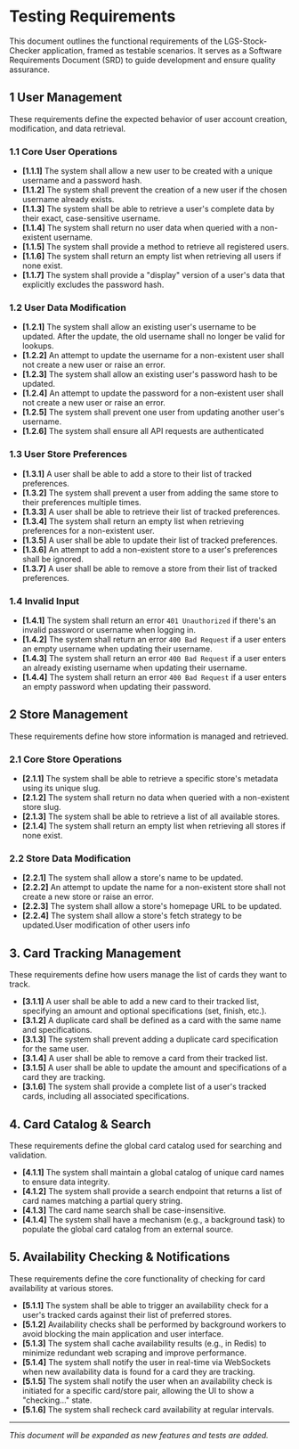# Testing Requirements

This document outlines the functional requirements of the LGS-Stock-Checker application, framed as testable scenarios. It serves as a Software Requirements Document (SRD) to guide development and ensure quality assurance.

## 1 User Management

These requirements define the expected behavior of user account creation, modification, and data retrieval.

### 1.1 Core User Operations

-   **[1.1.1]** The system shall allow a new user to be created with a unique username and a password hash.
-   **[1.1.2]** The system shall prevent the creation of a new user if the chosen username already exists.
-   **[1.1.3]** The system shall be able to retrieve a user's complete data by their exact, case-sensitive username.
-   **[1.1.4]** The system shall return no user data when queried with a non-existent username.
-   **[1.1.5]** The system shall provide a method to retrieve all registered users.
-   **[1.1.6]** The system shall return an empty list when retrieving all users if none exist.
-   **[1.1.7]** The system shall provide a "display" version of a user's data that explicitly excludes the password hash.

### 1.2 User Data Modification

-   **[1.2.1]** The system shall allow an existing user's username to be updated. After the update, the old username shall no longer be valid for lookups.
-   **[1.2.2]** An attempt to update the username for a non-existent user shall not create a new user or raise an error.
-   **[1.2.3]** The system shall allow an existing user's password hash to be updated.
-   **[1.2.4]** An attempt to update the password for a non-existent user shall not create a new user or raise an error.
-   **[1.2.5]** The system shall prevent one user from updating another user's username.
-   **[1.2.6]** The system shall ensure all API requests are authenticated

### 1.3 User Store Preferences

-   **[1.3.1]** A user shall be able to add a store to their list of tracked preferences.
-   **[1.3.2]** The system shall prevent a user from adding the same store to their preferences multiple times.
-   **[1.3.3]** A user shall be able to retrieve their list of tracked preferences.
-   **[1.3.4]** The system shall return an empty list when retrieving preferences for a non-existent user.
-   **[1.3.5]** A user shall be able to update their list of tracked preferences.
-   **[1.3.6]** An attempt to add a non-existent store to a user's preferences shall be ignored.
-   **[1.3.7]** A user shall be able to remove a store from their list of tracked preferences.


### 1.4 Invalid Input
-   **[1.4.1]** The system shall return an error `401 Unauthorized` if there's an invalid password or username when logging in.
-   **[1.4.2]** The system shall return an error `400 Bad Request` if a user enters an empty username when updating their username.
-   **[1.4.3]** The system shall return an error `400 Bad Request` if a user enters an already existing username when updating their username.
-   **[1.4.4]** The system shall return an error `400 Bad Request` if a user enters an empty password when updating their password.

## 2 Store Management

These requirements define how store information is managed and retrieved.

### 2.1 Core Store Operations
-   **[2.1.1]** The system shall be able to retrieve a specific store's metadata using its unique slug.
-   **[2.1.2]** The system shall return no data when queried with a non-existent store slug.
-   **[2.1.3]** The system shall be able to retrieve a list of all available stores.
-   **[2.1.4]** The system shall return an empty list when retrieving all stores if none exist.
    
### 2.2 Store Data Modification
-   **[2.2.1]** The system shall allow a store's name to be updated.
-   **[2.2.2]** An attempt to update the name for a non-existent store shall not create a new store or raise an error.
-   **[2.2.3]** The system shall allow a store's homepage URL to be updated.
-   **[2.2.4]** The system shall allow a store's fetch strategy to be updated.User modification of other users info

## 3. Card Tracking Management

These requirements define how users manage the list of cards they want to track.

-   **[3.1.1]** A user shall be able to add a new card to their tracked list, specifying an amount and optional specifications (set, finish, etc.).
-   **[3.1.2]** A duplicate card shall be defined as a card with the same name and specifications.
-   **[3.1.3]** The system shall prevent adding a duplicate card specification for the same user.
-   **[3.1.4]** A user shall be able to remove a card from their tracked list.
-   **[3.1.5]** A user shall be able to update the amount and specifications of a card they are tracking.
-   **[3.1.6]** The system shall provide a complete list of a user's tracked cards, including all associated specifications.

## 4. Card Catalog & Search

These requirements define the global card catalog used for searching and validation.

-   **[4.1.1]** The system shall maintain a global catalog of unique card names to ensure data integrity.
-   **[4.1.2]** The system shall provide a search endpoint that returns a list of card names matching a partial query string.
-   **[4.1.3]** The card name search shall be case-insensitive.
-   **[4.1.4]** The system shall have a mechanism (e.g., a background task) to populate the global card catalog from an external source.

## 5. Availability Checking & Notifications

These requirements define the core functionality of checking for card availability at various stores.

-   **[5.1.1]** The system shall be able to trigger an availability check for a user's tracked cards against their list of preferred stores.
-   **[5.1.2]** Availability checks shall be performed by background workers to avoid blocking the main application and user interface.
-   **[5.1.3]** The system shall cache availability results (e.g., in Redis) to minimize redundant web scraping and improve performance.
-   **[5.1.4]** The system shall notify the user in real-time via WebSockets when new availability data is found for a card they are tracking.
-   **[5.1.5]** The system shall notify the user when an availability check is initiated for a specific card/store pair, allowing the UI to show a "checking..." state.
-   **[5.1.6]** The system shall recheck card availability at regular intervals.




---

*This document will be expanded as new features and tests are added.*